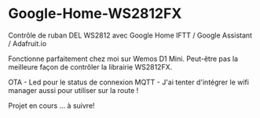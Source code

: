 # Google-Home-WS2812FX
Contrôle de ruban DEL WS2812 avec Google Home
IFTT / Google Assistant / Adafruit.io

Fonctionne parfaitement chez moi sur Wemos D1 Mini. 
Peut-être pas la meilleure façon de contrôler la librairie WS2812FX.

OTA - Led pour le status de connexion MQTT - J'ai tenter d'intégrer le wifi manager aussi pour utiliser sur la route !

Projet en cours ... à suivre!

